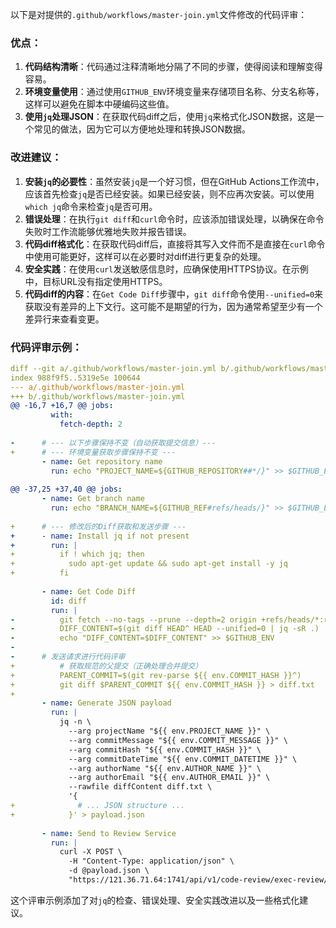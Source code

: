 以下是对提供的`.github/workflows/master-join.yml`文件修改的代码评审：

### 优点：
1. **代码结构清晰**：代码通过注释清晰地分隔了不同的步骤，使得阅读和理解变得容易。
2. **环境变量使用**：通过使用`GITHUB_ENV`环境变量来存储项目名称、分支名称等，这样可以避免在脚本中硬编码这些值。
3. **使用`jq`处理JSON**：在获取代码diff之后，使用`jq`来格式化JSON数据，这是一个常见的做法，因为它可以方便地处理和转换JSON数据。

### 改进建议：
1. **安装`jq`的必要性**：虽然安装`jq`是一个好习惯，但在GitHub Actions工作流中，应该首先检查`jq`是否已经安装。如果已经安装，则不应再次安装。可以使用`which jq`命令来检查`jq`是否可用。
2. **错误处理**：在执行`git diff`和`curl`命令时，应该添加错误处理，以确保在命令失败时工作流能够优雅地失败并报告错误。
3. **代码diff格式化**：在获取代码diff后，直接将其写入文件而不是直接在`curl`命令中使用可能更好，这样可以在必要时对diff进行更复杂的处理。
4. **安全实践**：在使用`curl`发送敏感信息时，应确保使用HTTPS协议。在示例中，目标URL没有指定使用HTTPS。
5. **代码diff的内容**：在`Get Code Diff`步骤中，`git diff`命令使用`--unified=0`来获取没有差异的上下文行。这可能不是期望的行为，因为通常希望至少有一个差异行来查看变更。

### 代码评审示例：

```yaml
diff --git a/.github/workflows/master-join.yml b/.github/workflows/master-join.yml
index 988f9f5..5319e5e 100644
--- a/.github/workflows/master-join.yml
+++ b/.github/workflows/master-join.yml
@@ -16,7 +16,7 @@ jobs:
         with:
           fetch-depth: 2
 
-      # --- 以下步骤保持不变（自动获取提交信息）---
+      # --- 环境变量获取步骤保持不变 ---
       - name: Get repository name
         run: echo "PROJECT_NAME=${GITHUB_REPOSITORY##*/}" >> $GITHUB_ENV
 
@@ -37,25 +37,40 @@ jobs:
       - name: Get branch name
         run: echo "BRANCH_NAME=${GITHUB_REF#refs/heads/}" >> $GITHUB_ENV
 
+      # --- 修改后的Diff获取和发送步骤 ---
+      - name: Install jq if not present
+        run: |
+          if ! which jq; then
+            sudo apt-get update && sudo apt-get install -y jq
+          fi
 
       - name: Get Code Diff
         id: diff
         run: |
-          git fetch --no-tags --prune --depth=2 origin +refs/heads/*:refs/remotes/origin/*
-          DIFF_CONTENT=$(git diff HEAD^ HEAD --unified=0 | jq -sR .)
-          echo "DIFF_CONTENT=$DIFF_CONTENT" >> $GITHUB_ENV
-      
-      # 发送请求进行代码评审
+          # 获取规范的父提交（正确处理合并提交）
+          PARENT_COMMIT=$(git rev-parse ${{ env.COMMIT_HASH }}^)
+          git diff $PARENT_COMMIT ${{ env.COMMIT_HASH }} > diff.txt
+
       - name: Generate JSON payload
         run: |
           jq -n \
             --arg projectName "${{ env.PROJECT_NAME }}" \
             --arg commitMessage "${{ env.COMMIT_MESSAGE }}" \
             --arg commitHash "${{ env.COMMIT_HASH }}" \
             --arg commitDateTime "${{ env.COMMIT_DATETIME }}" \
             --arg authorName "${{ env.AUTHOR_NAME }}" \
             --arg authorEmail "${{ env.AUTHOR_EMAIL }}" \
             --rawfile diffContent diff.txt \
             '{
+              # ... JSON structure ...
+            }' > payload.json
 
       - name: Send to Review Service
         run: |
           curl -X POST \
             -H "Content-Type: application/json" \
             -d @payload.json \
             "https://121.36.71.64:1741/api/v1/code-review/exec-review/${{ secrets.ACCESS_TOKEN }}"
```

这个评审示例添加了对`jq`的检查、错误处理、安全实践改进以及一些格式化建议。